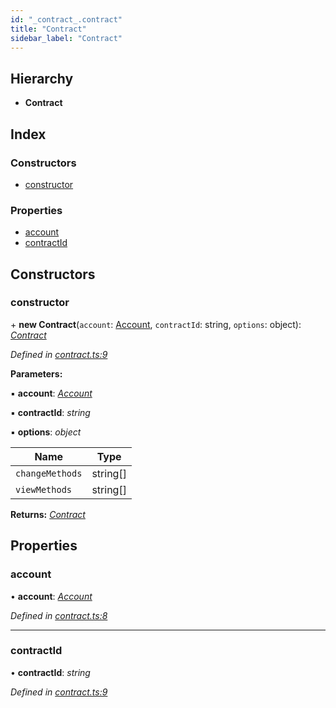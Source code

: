 ```yaml
---
id: "_contract_.contract"
title: "Contract"
sidebar_label: "Contract"
---
```


## Hierarchy

* **Contract**

## Index

### Constructors

* [constructor](_contract_.contract.md#constructor)

### Properties

* [account](_contract_.contract.md#account)
* [contractId](_contract_.contract.md#contractid)

## Constructors

###  constructor

\+ **new Contract**(`account`: [Account](_account_.account.md), `contractId`: string, `options`: object): *[Contract](_contract_.contract.md)*

*Defined in [contract.ts:9](https://github.com/nearprotocol/nearlib/blob/a0bd9b2/src.ts/contract.ts#L9)*

**Parameters:**

▪ **account**: *[Account](_account_.account.md)*

▪ **contractId**: *string*

▪ **options**: *object*

Name | Type |
------ | ------ |
`changeMethods` | string[] |
`viewMethods` | string[] |

**Returns:** *[Contract](_contract_.contract.md)*

## Properties

###  account

• **account**: *[Account](_account_.account.md)*

*Defined in [contract.ts:8](https://github.com/nearprotocol/nearlib/blob/a0bd9b2/src.ts/contract.ts#L8)*

___

###  contractId

• **contractId**: *string*

*Defined in [contract.ts:9](https://github.com/nearprotocol/nearlib/blob/a0bd9b2/src.ts/contract.ts#L9)*
